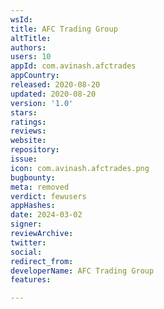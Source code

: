 ```yaml
---
wsId: 
title: AFC Trading Group
altTitle: 
authors: 
users: 10
appId: com.avinash.afctrades
appCountry: 
released: 2020-08-20
updated: 2020-08-20
version: '1.0'
stars: 
ratings: 
reviews: 
website: 
repository: 
issue: 
icon: com.avinash.afctrades.png
bugbounty: 
meta: removed
verdict: fewusers
appHashes: 
date: 2024-03-02
signer: 
reviewArchive: 
twitter: 
social: 
redirect_from: 
developerName: AFC Trading Group
features: 

---
```


